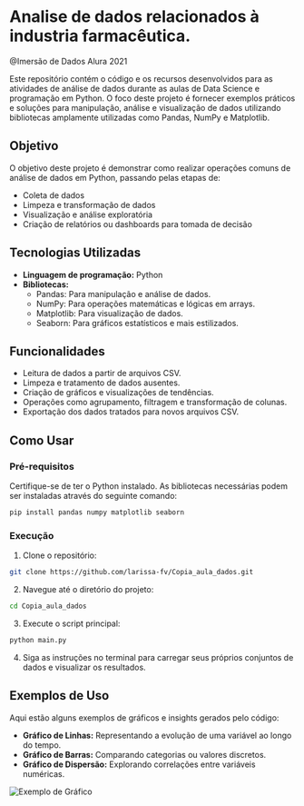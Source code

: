 

# Analise de dados relacionados à industria farmacêutica.
 @Imersão de Dados Alura 2021

Este repositório contém o código e os recursos desenvolvidos para as atividades de análise de dados durante as aulas de Data Science e programação em Python. O foco deste projeto é fornecer exemplos práticos e soluções para manipulação, análise e visualização de dados utilizando bibliotecas amplamente utilizadas como Pandas, NumPy e Matplotlib.

## Objetivo

O objetivo deste projeto é demonstrar como realizar operações comuns de análise de dados em Python, passando pelas etapas de:

- Coleta de dados
- Limpeza e transformação de dados
- Visualização e análise exploratória
- Criação de relatórios ou dashboards para tomada de decisão

## Tecnologias Utilizadas

- **Linguagem de programação:** Python
- **Bibliotecas:** 
  - Pandas: Para manipulação e análise de dados.
  - NumPy: Para operações matemáticas e lógicas em arrays.
  - Matplotlib: Para visualização de dados.
  - Seaborn: Para gráficos estatísticos e mais estilizados.

## Funcionalidades

- Leitura de dados a partir de arquivos CSV.
- Limpeza e tratamento de dados ausentes.
- Criação de gráficos e visualizações de tendências.
- Operações como agrupamento, filtragem e transformação de colunas.
- Exportação dos dados tratados para novos arquivos CSV.

## Como Usar

### Pré-requisitos

Certifique-se de ter o Python instalado. As bibliotecas necessárias podem ser instaladas através do seguinte comando:

```bash
pip install pandas numpy matplotlib seaborn
```

### Execução

1. Clone o repositório:

```bash
git clone https://github.com/larissa-fv/Copia_aula_dados.git
```

2. Navegue até o diretório do projeto:

```bash
cd Copia_aula_dados
```

3. Execute o script principal:

```bash
python main.py
```

4. Siga as instruções no terminal para carregar seus próprios conjuntos de dados e visualizar os resultados.

## Exemplos de Uso

Aqui estão alguns exemplos de gráficos e insights gerados pelo código:

- **Gráfico de Linhas:** Representando a evolução de uma variável ao longo do tempo.
- **Gráfico de Barras:** Comparando categorias ou valores discretos.
- **Gráfico de Dispersão:** Explorando correlações entre variáveis numéricas.

![Exemplo de Gráfico](path/para/o/grafico.png)

